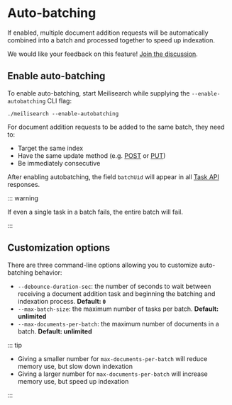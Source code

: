 # Auto-batching

If enabled, multiple document addition requests will be automatically combined into a batch and processed together to speed up indexation.

We would like your feedback on this feature! [Join the discussion](https://github.com/meilisearch/meilisearch/discussions/2070).

## Enable auto-batching

To enable auto-batching, start Meilisearch while supplying the `--enable-autobatching` CLI flag:

```
./meilisearch --enable-autobatching
```

For document addition requests to be added to the same batch, they need to:

- Target the same index
- Have the same update method (e.g. [POST](/reference/api/documents.md#add-or-replace-documents) or [PUT](/reference/api/documents.md#add-or-update-documents))
- Be immediately consecutive

After enabling autobatching, the field `batchUid` will appear in all [Task API](/reference/api/tasks.md) responses.

::: warning

If even a single task in a batch fails, the entire batch will fail.

:::

## Customization options

There are three command-line options allowing you to customize auto-batching behavior:

- `--debounce-duration-sec`: the number of seconds to wait between receiving a document addition task and beginning the batching and indexation process. **Default: `0`**
- `--max-batch-size`: the maximum number of tasks per batch. **Default: unlimited**
- `--max-documents-per-batch`: the maximum number of documents in a batch. **Default: unlimited**

::: tip

- Giving a smaller number for `max-documents-per-batch` will reduce memory use, but slow down indexation
- Giving a larger number for `max-documents-per-batch` will increase memory use, but speed up indexation

:::
